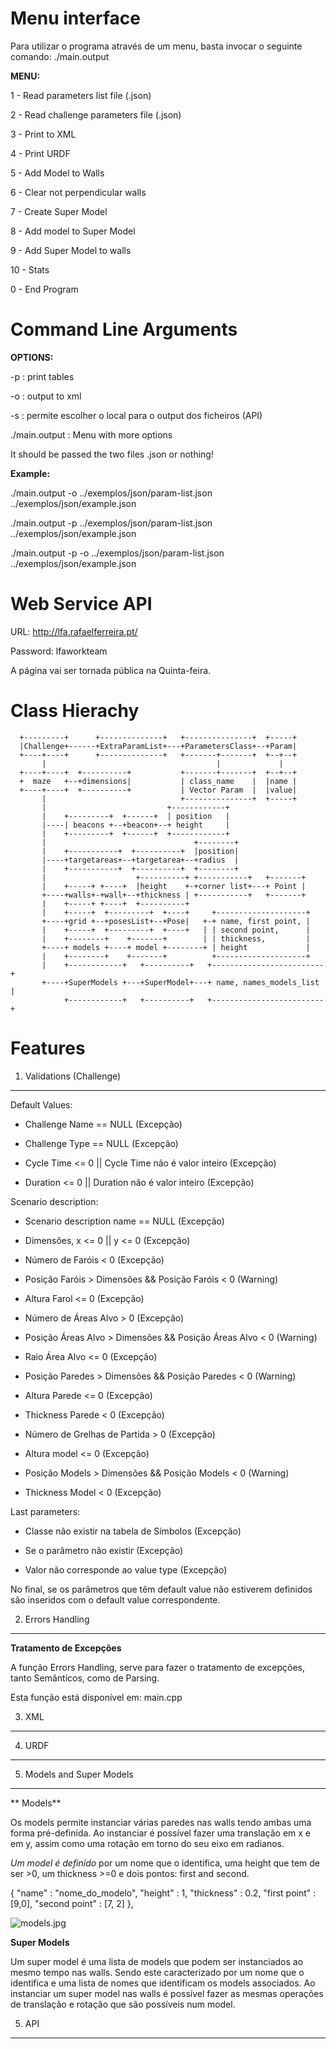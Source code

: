 Menu interface
==============
Para utilizar o programa através de um menu, basta invocar o seguinte comando:
./main.output

**MENU:**

1 - Read parameters list file (.json)

2 - Read challenge parameters file (.json)

3 - Print to XML

4 - Print URDF

5 - Add Model to Walls

6 - Clear not perpendicular walls

7 - Create Super Model

8 - Add model to Super Model

9 - Add Super Model to walls

10 - Stats

0 - End Program

Command Line Arguments
======================

**OPTIONS:**

-p : print tables

-o : output to xml

-s : permite escolher o local para o output dos ficheiros (API)

./main.output : Menu with more options

It should be passed the two files .json or nothing!

**Example:**

./main.output -o ../exemplos/json/param-list.json ../exemplos/json/example.json

./main.output -p ../exemplos/json/param-list.json ../exemplos/json/example.json

./main.output -p -o ../exemplos/json/param-list.json ../exemplos/json/example.json

Web Service API
===============
URL: http://lfa.rafaelferreira.pt/

Password: lfaworkteam

A página vai ser tornada pública na Quinta-feira.

Class Hierachy
==============

      +---------+      +--------------+   +---------------+  +-----+
      |Challenge+------+ExtraParamList+---+ParametersClass+--+Param|
      +----+----+      +--------------+   +-------+-------+  +--+--+
           |                                      |             |   
      +----+----+  +----------+           +-------+-------+  +--+--+
      +  maze   +--+dimensions|           | class_name    |  |name |
      +----+----+  +----------+           | Vector Param  |  |value|
           |                              +---------------+  +-----+
           |                           +------------+                         
           |    +---------+  +------+  | position   |                         
           |----| beacons +--+beacon+--+ height     |                         
           |    +---------+  +------+  +------------+                         
           |                                 +--------+                       
           |    +-----------+  +----------+  |position|                       
           |----+targetareas+--+targetarea+--+radius  |                       
           |    +-----------+  +----------+  +--------+                       
           |                    +----------+ +-----------+   +-------+        
           |    +-----+ +----+  |height    +-+corner list+---+ Point |        
           +----+walls+-+wall+--+thickness | +-----------+   +-------+        
           |    +-----+ +----+  +----------+                                  
           |    +-----+  +---------+  +----+     +--------------------+       
           +----+grid +--+posesList+--+Pose|   +-+ name, first point, |       
           |    +-----+  +---------+  +----+   | | second point,      |       
           |    +--------+    +-------+        | | thickness,         |       
           +----+ models +----+ model +--------+ | height             |       
           |    +--------+    +-------+          +--------------------+       
           |    +------------+   +----------+   +-------------------------+   
           +----+SuperModels +---+SuperModel+---+ name, names_models_list |   
                +------------+   +----------+   +-------------------------+   

Features
========

1. Validations (Challenge)
--------------

Default Values:

* Challenge Name == NULL (Excepção)

* Challenge Type == NULL (Excepção)

* Cycle Time <= 0 || Cycle Time não é valor inteiro (Excepção)

* Duration <= 0 || Duration não é valor inteiro (Excepção)

Scenario description:

* Scenario description name == NULL (Excepção)

* Dimensões, x <= 0 || y <= 0 (Excepção)

* Número de Faróis < 0 (Excepção)

* Posição Faróis > Dimensões && Posição Faróis < 0 (Warning)

* Altura Farol <= 0 (Excepção)

* Número de Áreas Alvo > 0 (Excepção)

* Posição Áreas Alvo > Dimensões && Posição Áreas Alvo < 0 (Warning)

* Raio Área Alvo <= 0 (Excepção)

* Posição Paredes > Dimensões && Posição Paredes < 0 (Warning)

* Altura Parede <= 0 (Excepção)

* Thickness Parede < 0 (Excepção)

* Número de Grelhas de Partida > 0 (Excepção)

* Altura model <= 0 (Excepção)

* Posição Models > Dimensões && Posição Models < 0 (Warning)

* Thickness Model < 0 (Excepção)

Last parameters:

* Classe não existir na tabela de Símbolos (Excepção)

* Se o parâmetro não existir (Excepção)

* Valor não corresponde ao value type (Excepção)

No final, se os parâmetros que têm default value não estiverem definidos são inseridos com o default value correspondente.

2. Errors Handling
------------------
**Tratamento de Excepções**

A função Errors Handling, serve para fazer o tratamento de excepções, tanto Semânticos, como de Parsing.

Esta função está disponível em: main.cpp

3. XML
------

4. URDF
-------

5. Models and Super Models
--------------------------
** Models**

Os models permite instanciar várias paredes nas walls tendo ambas uma forma pré-definida. Ao instanciar é possível fazer uma translação em x e em y, assim como uma rotação em torno do seu eixo em radianos. 

*Um model é definido* por um nome que o identifica, uma height que tem de ser >0, um thickness >=0 e dois pontos: first and second.

{ "name" : "nome_do_modelo", "height" : 1, "thickness" : 0.2, "first point" : [9,0], "second point" : [7, 2] },

![models.jpg](https://bitbucket.org/repo/bgd4ap/images/109638247-models.jpg)

**Super Models**

Um super model é uma lista de models que podem ser instanciados ao mesmo tempo nas walls. Sendo este caracterizado por um nome que o identifica e uma lista de nomes que identificam os models associados. Ao instanciar um super model nas walls é possível fazer as mesmas operações de translação e rotação que são possíveis num model.

5. API
------